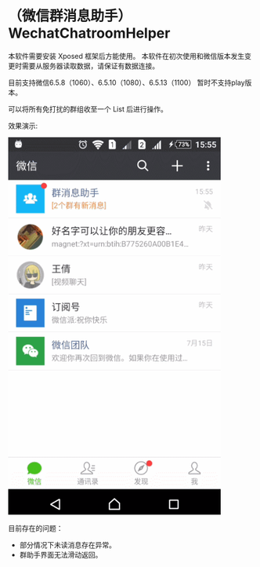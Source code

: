 # （微信群消息助手）WechatChatroomHelper

 本软件需要安装 Xposed 框架后方能使用。
 本软件在初次使用和微信版本发生变更时需要从服务器读取数据，请保证有数据连接。

 目前支持微信6.5.8（1060）、6.5.10（1080）、6.5.13（1100）
 暂时不支持play版本。

 可以将所有免打扰的群组收至一个 List 后进行操作。

 效果演示:

![](resource/GIF2.gif)


目前存在的问题：

- 部分情况下未读消息存在异常。
- 群助手界面无法滑动返回。
